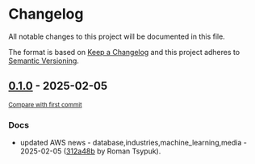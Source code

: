 # Changelog

All notable changes to this project will be documented in this file.

The format is based on [Keep a Changelog](http://keepachangelog.com/en/1.0.0/)
and this project adheres to [Semantic Versioning](http://semver.org/spec/v2.0.0.html).

<!-- insertion marker -->
## [0.1.0](https://github.com/tsypuk/aws-news/releases/tag/ver-2025-02-050.1.0) - 2025-02-05

<small>[Compare with first commit](https://github.com/tsypuk/aws-news/compare/85f25e0bd5a663738e90fc61826386cfdc7df8b6...ver-2025-02-05)</small>

### Docs

- updated AWS news - database,industries,machine_learning,media - 2025-02-05 ([312a48b](https://github.com/tsypuk/aws-news/commit/312a48bdaea10e0d3c1882f157091665c70419cf) by Roman Tsypuk).

